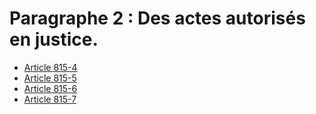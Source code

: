 # Paragraphe 2 : Des actes autorisés en justice.

- [Article 815-4](article-815-4.md)
- [Article 815-5](article-815-5.md)
- [Article 815-6](article-815-6.md)
- [Article 815-7](article-815-7.md)
